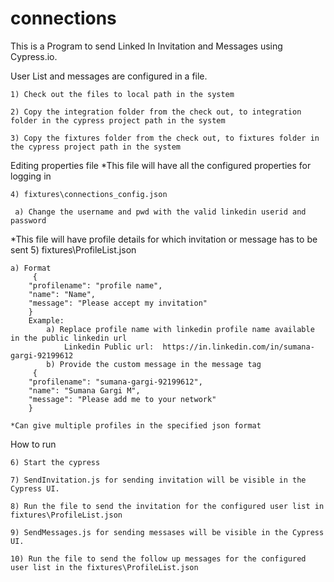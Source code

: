 # connections
This is a Program to send Linked In Invitation and Messages using Cypress.io.

User List and messages are configured in a file.

	1) Check out the files to local path in the system
  
	2) Copy the integration folder from the check out, to integration folder in the cypress project path in the system
  
	3) Copy the fixtures folder from the check out, to fixtures folder in the cypress project path in the system

Editing properties file
 *This file will have all the configured properties for logging in
 
	4) fixtures\connections_config.json  
   
     a) Change the username and pwd with the valid linkedin userid and password

*This file will have profile details for which invitation or message has to be sent
	5) fixtures\ProfileList.json	   
  		
    a) Format
		 {
        "profilename": "profile name",
        "name": "Name",
        "message": "Please accept my invitation"
		}
		Example:
			a) Replace profile name with linkedin profile name available in the public linkedin url
				Linkedin Public url:  https://in.linkedin.com/in/sumana-gargi-92199612
			b) Provide the custom message in the message tag
		 {
        "profilename": "sumana-gargi-92199612",
        "name": "Sumana Gargi M",
        "message": "Please add me to your network"
		}
		
	*Can give multiple profiles in the specified json format

How to run	

	6) Start the cypress
  
	7) SendInvitation.js for sending invitation will be visible in the Cypress UI.
  
	8) Run the file to send the invitation for the configured user list in fixtures\ProfileList.json  
  
	9) SendMessages.js for sending messases will be visible in the Cypress UI.
  
	10) Run the file to send the follow up messages for the configured user list in the fixtures\ProfileList.json
